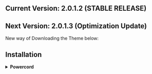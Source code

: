 ## Current Version: 2.0.1.2 (STABLE RELEASE)

## Next Version: 2.0.1.3 (Optimization Update)

New way of Downloading the Theme below:

## Installation

<!-- Powercord -->
<details>
<summary><b>Powercord</b></summary>

* **Step 1:** Open **Command Prompt** / **Terminal**

* **Step 2:** Paste the below code in your terminal:

* **Step 3:** Move the "theme.scss" In the folder with your name out of the folder

```bash
cd powercord/src/Powercord/themes
```

```bash
git clone https://github.com/Shurayukii/Simplicity.git
```
